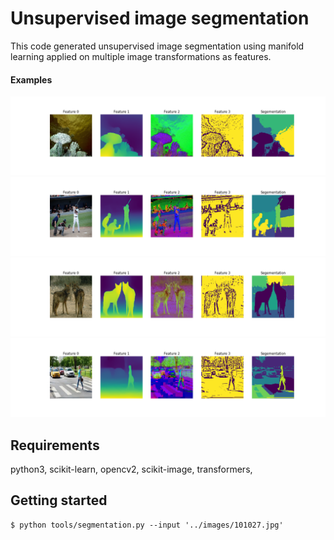 <h1>Unsupervised image segmentation</h1>

This code generated unsupervised image segmentation using manifold learning applied on multiple image transformations as features. 

<h4>Examples</h4>
<img src="images/segmentation1.png" alt="Alt text">
<img src="images/segmentation2.png" alt="Alt text">
<img src="images/segmentation3.png" alt="Alt text">
<img src="images/segmentation4.png" alt="Alt text">


## Requirements

python3, scikit-learn, opencv2, scikit-image, transformers, 

## Getting started

    $ python tools/segmentation.py --input '../images/101027.jpg'
